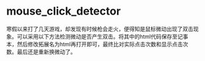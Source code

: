 # mouse_click_detector
寒假以来打了几天游戏，却发现有时候枪会走火，便得知是鼠标微动出现了双击现象。可以采用以下方法检测微动是否产生双击。将其中的html代码保存至记事本，然后修改拓展名为html再打开即可，最终比对实际点击次数和显示点击次数。最后还是重新换微动了。
